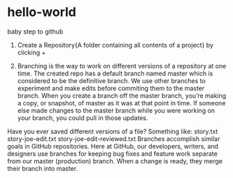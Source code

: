# hello-world
baby step to github

1. Create a Repository{A folder containing all contents of a project} by clicking + 

2. Branching is the way to work on different versions of a repository at one time. The created repo has a default branch named master which is considered to be the definitive branch. We use other branches to experiment and make edits before commiting them to the master branch. When you create a branch off the master branch, you’re making a copy, or snapshot, of master as it was at that point in time. If someone else made changes to the master branch while you were working on your branch, you could pull in those updates.

Have you ever saved different versions of a file? Something like:
story.txt
story-joe-edit.txt
story-joe-edit-reviewed.txt
Branches accomplish similar goals in GitHub repositories.
Here at GitHub, our developers, writers, and designers use branches for keeping bug fixes and feature work separate from our master (production) branch. When a change is ready, they merge their branch into master.

